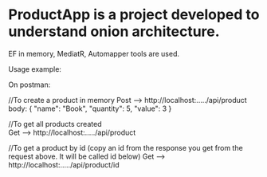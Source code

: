 # ProductApp is a project developed to understand onion architecture.

EF in memory, MediatR, Automapper tools are used.

Usage example:

On postman:

//To create a product in memory
Post   -->   http://localhost:...../api/product
             body: {
                    "name": "Book",
                    "quantity": 5,
                    "value": 3
                    }
                    
//To get all products created                    
Get  --> http://localhost:...../api/product

//To get a product by id (copy an id from the response you get from the request above. It will be called id below)
Get  --> http://localhost:...../api/product/id
